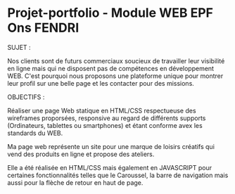 # Projet-portfolio - Module WEB EPF Ons FENDRI

SUJET : 

Nos clients sont de futurs commerciaux soucieux de travailler leur visibilité en ligne mais qui ne disposent pas de compétences
en développement WEB. C'est pourquoi nous proposons une plateforme unique pour montrer leur profil sur une belle page 
et les contacter pour des missions.

OBJECTIFS : 

Réaliser une page Web statique en HTML/CSS respectueuse des wireframes proporsées, 
responsive au regard de différents supports (Ordinateurs, tablettes ou smartphones) et étant conforme avex les standards du WEB.


Ma page web représente un site pour une marque de loisirs créatifs qui vend des produits en ligne et propose des ateliers.


Elle a été réalisée en HTML/CSS mais également en JAVASCRIPT pour certaines fonctionnalités telles que le Caroussel, la barre de navigation 
mais aussi pour la flèche de retour en haut de page.


